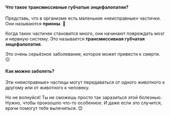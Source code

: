 #### Что такое трансмиссивные губчатые энцефалопатии?

Представь, что в организме есть маленькие «неисправные» частички. Они называются **прионы**. 🧠

Когда таких частичек становится много, они начинают повреждать мозг и нервную систему. Это называется **трансмиссивная губчатая энцефалопатия**.

Это очень серьёзное заболевание, которое может привести к смерти. 😔

#### Как можно заболеть?

Эти «неисправные» частицы могут передаваться от одного животного к другому или от животного к человеку.

Но не волнуйся! Ты не сможешь просто так заразиться этой болезнью. Нужно, чтобы произошло что-то особенное. И даже если это случится, врачи помогут тебе вылечиться. 😊